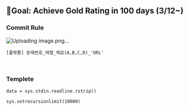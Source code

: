 ## 🎯Goal: Achieve Gold Rating in 100 days (3/12~)

### Commit Rule
![Uploading image.png…]()

```
[플랫폼] 문제번호_레벨_체감(A,B,C,D)_'URL'
```
<br/>

### Templete
```
data = sys.stdin.readline.rstrip()

sys.setrecursionlimit(10000)
```
